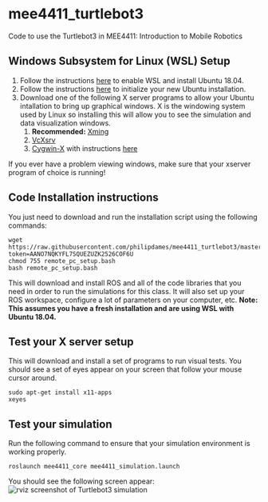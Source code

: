 # mee4411_turtlebot3
Code to use the Turtlebot3 in MEE4411: Introduction to Mobile Robotics

## Windows Subsystem for Linux (WSL) Setup
1. Follow the instructions [here](https://docs.microsoft.com/en-us/windows/wsl/install-win10) to enable WSL and install Ubuntu 18.04.
1. Follow the instructions [here](https://docs.microsoft.com/en-us/windows/wsl/initialize-distro) to initialize your new Ubuntu installation.
1. Download one of the following X server programs to allow your Ubuntu intallation to bring up graphical windows. X is the windowing system used by Linux so installing this will allow you to see the simulation and data visualization windows.
    1. **Recommended:** [Xming](https://sourceforge.net/projects/xming/)
    1. [VcXsrv](https://sourceforge.net/projects/vcxsrv/)
    1. [Cygwin-X](http://x.cygwin.com/) with instructions [here](https://x.cygwin.com/docs/ug/setup.html#setup-cygwin-x-installing)

If you ever have a problem viewing windows, make sure that your xserver program of choice is running!

## Code Installation instructions
You just need to download and run the installation script using the following commands:
```
wget https://raw.githubusercontent.com/philipdames/mee4411_turtlebot3/master/mee4411_core/setup/remote_pc_setup.bash?token=AANO7NQKYFL7SQUEZUZK2526COF6U
chmod 755 remote_pc_setup.bash
bash remote_pc_setup.bash
```    
This will download and install ROS and all of the code libraries that you need in order to run the simulations for this class.
It will also set up your ROS workspace, configure a lot of parameters on your computer, etc.
**Note: This assumes you have a fresh installation and are using WSL with Ubuntu 18.04.**

## Test your X server setup
This will download and install a set of programs to run visual tests. You should see a set of eyes appear on your screen that follow your mouse cursor around.
```
sudo apt-get install x11-apps
xeyes
```

## Test your simulation
Run the following command to ensure that your simulation environment is working properly. 
```
roslaunch mee4411_core mee4411_simulation.launch
```
You should see the following screen appear:
![rviz screenshot of Turtlebot3 simulation](https://raw.githubusercontent.com/philipdames/mee4411_turtlebot3/master/rviz_screenshot.PNG?token=AANO7NSX65RW2QWLZ45CQCS6COJQY)
